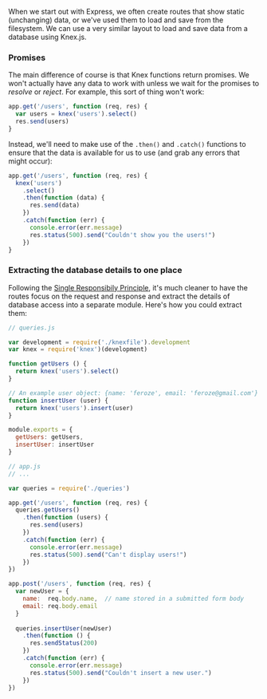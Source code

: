 When we start out with Express, we often create routes that show static (unchanging) data, or we've used them to load and save from the filesystem. We can use a very similar layout to load and save data from a database using Knex.js.


### Promises

The main difference of course is that Knex functions return promises. We won't actually have any data to work with unless we wait for the promises to _resolve_ or _reject_. For example, this sort of thing won't work:

```js
app.get('/users', function (req, res) {
  var users = knex('users').select()
  res.send(users)
}
```

Instead, we'll need to make use of the `.then()` and `.catch()` functions to ensure that the data is available for us to use (and grab any errors that might occur):

```js
app.get('/users', function (req, res) {
  knex('users')
    .select()
    .then(function (data) {
      res.send(data)
    })
    .catch(function (err) {
      console.error(err.message)
      res.status(500).send("Couldn't show you the users!")
    })
}
```

### Extracting the database details to one place

Following the [Single Responsibily Principle](https://en.wikipedia.org/wiki/Single_responsibility_principle), it's much cleaner to have the routes focus on the request and response and extract the details of database access into a separate module. Here's how you could extract them:

```js
// queries.js

var development = require('./knexfile').development
var knex = require('knex')(development)

function getUsers () {
  return knex('users').select()
}

// An example user object: {name: 'feroze', email: 'feroze@gmail.com'}
function insertUser (user) {
  return knex('users').insert(user)
}

module.exports = {
  getUsers: getUsers,
  insertUser: insertUser
}
```

```js
// app.js
// ... 

var queries = require('./queries')

app.get('/users', function (req, res) {
  queries.getUsers()
    .then(function (users) {
      res.send(users)
    })
    .catch(function (err) {
      console.error(err.message)
      res.status(500).send("Can't display users!")
    })
})

app.post('/users', function (req, res) {
  var newUser = {
    name:  req.body.name,  // name stored in a submitted form body
    email: req.body.email
  }
  
  queries.insertUser(newUser)
    .then(function () {
      res.sendStatus(200)
    })
    .catch(function (err) {
      console.error(err.message)
      res.status(500).send("Couldn't insert a new user.")
    })
})
```
